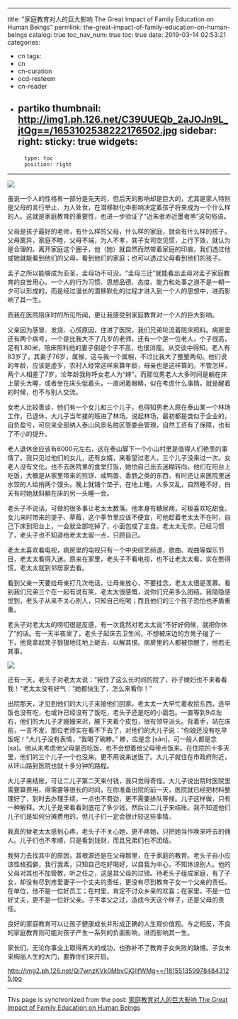 
---
title: "家庭教育对人的巨大影响 The Great Impact of Family Education on Human Beings"
permlink: the-great-impact-of-family-education-on-human-beings
catalog: true
toc_nav_num: true
toc: true
date: 2019-03-14 02:53:21
categories:
- cn
tags:
- cn
- cn-curation
- ocd-resteem
- cn-reader
- partiko
thumbnail: http://img1.ph.126.net/C39UUEQb_2aJOJn9L_jtQg==/1653102538222176502.jpg
sidebar:
    right:
        sticky: true
widgets:
    -
        type: toc
        position: right
---


![](http://img1.ph.126.net/C39UUEQb_2aJOJn9L_jtQg==/1653102538222176502.jpg)

虽说一个人的性格有一部分是先天的，但后天的影响却是巨大的，尤其是家人特别是父母的言行举止、为人处世，在潜移默化中影响决定着孩子将来成为一个什么样的人。这就是家庭教育的重要性，也进一步验证了“近朱者赤近墨者黑”这句俗语。

父母是孩子最好的老师，有什么样的父母，什么样的家庭，就会有什么样的孩子。父母离异，家庭不睦，父母不端，为人不孝，其子女司空见惯，上行下效，就认为是合理的。离开家庭这个圈子，他（她）就自然而然带着家庭的印痕，我们透过他或她就能看到他们的父母，看到他们的家庭；也可以透过父母看到他们的孩子。

孟子之所以能够成为亚圣，孟母功不可没。“孟母三迁”就能看出孟母对孟子家庭教育的良苦用心。一个人的行为习惯、思想品德、态度、能力和处事之道不是一朝一夕可以形成的，而是经过漫长的潜移默化的过程才进入到一个人的思想中，进而影响了其一生。

而我在医院陪床时的所见所闻，更让我感受到家庭教育对一个人的巨大影响。

父亲因为感冒、发烧、心慌原因，住进了医院，我们兄弟轮流着陪床照料。病房里还有两个病号，一个是比我大不了几岁的老师，还有一个是一位老人，个子很高，足有1.80米，陪床照料他的妻子倒是个子不高，也很消瘦。从交谈中得知，老人有83岁了，其妻子76岁，属猴，这与我一个属相，不过比我大了整整两旬。他们说的年龄，应该是虚岁，农村人经常这样来算年龄，母亲也是这样算的。不管怎样，两个人相差了7岁，论年龄我称呼女老人为“婶”。而那位男老人大多时间是躺在床上蒙头大睡，或者坐在床头低着头，一直闭着眼睛，似在考虑什么事情，就是醒着的时候，也不与别人交流。

女老人比较善谈，他们有一个女儿和三个儿子，也得知男老人原在泰山某一个林场工作，已退休，大儿子当年接的班进了林场。说起林场，最初都是类似于企业的，自负盈亏，可后来全部纳入泰山风景名胜区管委会管理，自然工资有了保障，也有了不小的提升。

老人退休金应该有6000元左右，这在泰山脚下一个小山村里是值得人们艳羡的事情了。我只见过他们的女儿，还有女婿，来看望过老人，三个儿子没来过一次。女老人没有文化，也不去医院里的食堂打饭，她怕自己出去迷糊转向。他们在阳台上吃饭，大概是从家里带来的煎饼、咸鸭蛋、香肠之类的东西，有时还让来医院里送水饺的人给捎两个馒头。晚上就铺个垫子，在地上睡。人多又乱，自然睡不好，白天有时她就斜躺在床的另一头睡一会。

老头子不说话，可做的很多事让老太太数落。他本身有糖尿病，可极喜欢吃甜食。女儿来时带来的提子、草莓，这个季节里应该不便宜，可他趁着老太太不在时，自己下床到阳台上，一会就全部吃掉了，小面包成了主食。老太太无奈，已经习惯了，老头子也不知道给老太太留一点，只顾自己。

老太太喜欢看电视，病房里的电视只有一个中央综艺频道，歌曲、戏曲等娱乐节目，老太太看得入迷。原来在家里，老头子不看电视，也不让老太太看，实在憋得慌，老太太就到邻居家去看。

看到父亲一天要给母亲打几次电话，让母亲放心，不要挂念，老太太很是羡慕。看到我们兄弟三个在一起有说有笑，老太太很感慨，说你们兄弟多么团结。我隐隐感觉到，老头子从来不关心别人，只知自己吃喝；而且他们的三个孩子恐怕也矛盾重重。

老头子对老太太的唠叨很是反感，有一次竟然对老太太说“不好好伺候，就把你休了”的话。有一天半夜里了，老头子起床去卫生间，不想被床边的方凳子碰了一下，他竟拿起凳子狠狠地往地上砸去，以解其恨。病房里的人都被惊醒了，他若无其事。

![](http://img0.ph.126.net/mUWUb6buHrMF6xpmF4zLWQ==/3162934313298581823.jpg)

还有一天，老头子对老太太说：“我住了这么长时间的院了，孙子媳妇也不来看看我！”老太太没有好气：“她都快生了，怎么来看你！”

出院那天，才见到他们的大儿子来接他们回家。老太太一大早忙着收拾东西，连早饭也没有吃，也或许已经没有了饭吃，老头子还是吃的小面包。一直等到9点左右，他们的大儿子才姗姗来迟，腋下夹着个皮包，很有领导派头。背着手，站在床前，一言不发。那位老师实在看不下去了，对他们的大儿子说：“你娘还没有吃早饭呢！”大儿子没有表情，“我喝了碗糁。” 糁，应是念 [sǎn]，可一般人都是念[sa]。他从未考虑他父母是否吃饭，也不会想着给父母带点饭来。在住院的十多天里，他们的三个儿子一个也没来，更不用说来送饭了。大儿子就住在市政府附近，从环山路到医院也就十多分钟的路程。

大儿子来结账，可让二儿子第二天来付钱，我只觉得奇怪。大儿子说出院时医院里需要算费用，得需要等很长的时间。在你准备出院的前一天，医院就已经把材料整理好了，到时去办理手续，一点也不费劲，更不需要排队等候。儿子这样做，只有一种解释。大儿子是来看看到底花了多少钱，然后让二儿子来结账。我不知道他们儿子们是如何分摊费用的，但儿子们一定会很计较这些事情。

我真的替老太太感到心疼，老头子不关心她，更不疼她，只把她当作唤来呼去的佣人。儿子们也不孝顺，只是看到钱财，而且兄弟们也不团结。

我努力去找其中的原因，其根源还是在父母那里，在于家庭的教育。老头子自小应该性格孤僻，我行我素，只知自己吃好喝好，以自我为中心，不知体谅别人。他的父母对其也不加管教，听之任之，这是其父母的过错。待老头子组成家庭，有了子女，却没有尽到疼爱妻子一个丈夫的责任，更没有尽到教育子女一个父亲的责任。在单位，他不是一位好员工；在村里，肯定不讨众乡亲的欢喜；在家里，不是一位好丈夫，更不是一位好父亲。子不孝父之过，造成今天这个样子，还是父母的责任。

良好的家庭教育可以让孩子健康成长并形成正确的人生观价值观。与之相反，不良的家庭教育则可能对孩子产生一系列的负面影响，进而影响其一生。

家长们，无论你事业上取得再大的成功，也弥补不了教育子女失败的缺憾。子女未来绚丽人生的大门，要靠你们来开启。

http://img2.ph.126.net/Qi7wnzKVk0MbvCjGIlfWMg==/1815513599784843125.jpg

- - -

This page is synchronized from the post: [家庭教育对人的巨大影响 The Great Impact of Family Education on Human Beings](https://steemit.com/@bring/the-great-impact-of-family-education-on-human-beings)
